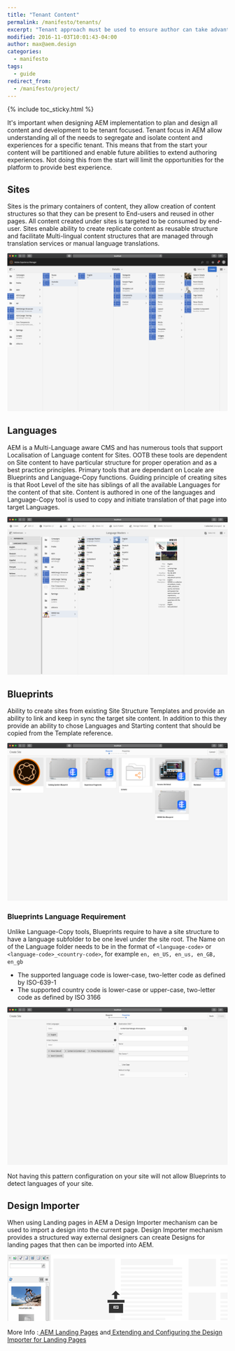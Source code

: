 ```yaml
---
title: "Tenant Content"
permalink: /manifesto/tenants/
excerpt: "Tenant approach must be used to ensure author can take advantage of AEM capabilities."
modified: 2016-11-03T10:01:43-04:00
author: max@aem.design
categories:
  - manifesto
tags:
  - guide
redirect_from:
  - /manifesto/project/
---
```


{% include toc_sticky.html %}

It's important when designing AEM implementation to plan and design all content and development to be tenant focused. Tenant focus in AEM allow understanding all of the needs to segregate and isolate content and experiences for a specific tenant. This means that from the start your content will be partitioned and enable future abilities to extend authoring experiences. Not doing this from the start will limit the opportunities for the platform to provide best experience.

## Sites

Sites is the primary containers of content, they allow creation of content structures so that they can be present to End-users and reused in other pages. All content created under sites is targeted to be consumed by end-user. Sites enable ability to create replicate content as reusable structure and facilitate Multi-lingual content structures that are managed through translation services or manual language translations.

![image alt text](/assets/images/manifesto/content-sites-list.png)

## **Languages**

AEM is a Multi-Language aware CMS and has numerous tools that support Localisation of Language content for Sites. OOTB these tools are dependent on Site content to have particular structure for proper operation and as a best practice principles. Primary tools that are dependant on Locale are Blueprints and Language-Copy functions. Guiding principle of creating sites is that Root Level of the site has siblings of all the available Languages for the content of that site. Content is authored in one of the languages and Language-Copy tool is used to copy and initiate translation of that page into target Languages.

![image alt text](/assets/images/manifesto/content-localization-list.png)

## Blueprints

Ability to create sites from existing Site Structure Templates and provide an ability to link and keep in sync the target site content. In addition to this they provide an ability to chose Languages and Starting content that should be copied from the Template reference.

![image alt text](/assets/images/manifesto/content-sites-blueprint.png)

### Blueprints Language Requirement

Unlike Language-Copy tools, Blueprints require to have a site structure to have a language subfolder to be one level under the site root. The Name on of the Language folder needs to be in the format of `<language-code>` or `<language-code>_<country-code>`, for example `en, en_US, en_us, en_GB, en_gb`

- The supported language code is lower-case, two-letter code as defined by ISO-639-1
- The supported country code is lower-case or upper-case, two-letter code as defined by ISO 3166

![image alt text](/assets/images/manifesto/content-sites-blueprint-languages.png)

Not having this pattern configuration on your site will not allow Blueprints to detect languages of your site.

## Design Importer

When using Landing pages in AEM a Design Importer mechanism can be used to import a design into the current page. Design Importer mechanism provides a structured way external designers can create Designs for landing pages that then can be imported into AEM.

![image alt text](/assets/images/manifesto/content-design-importer.png)

More Info :[ AEM Landing Pages](https://docs.adobe.com/docs/en/aem/6-3/author/personalization/campaigns/landingpages.html) and[ Extending and Configuring the Design Importer for Landing Pages](http://docs.adobe.com/docs/en/aem/6-3/administer/personalization/campaigns/extending-the-design-importer-for-landingpages.html)
